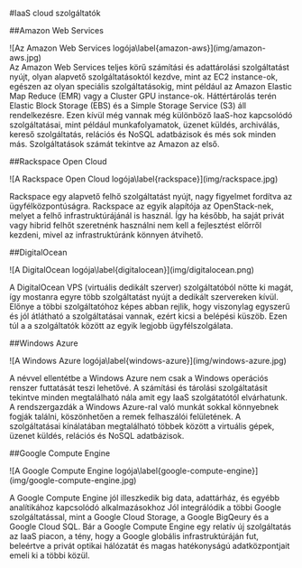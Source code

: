 #IaaS cloud szolgáltatók

##Amazon Web Services

<div id="amazon-aws">
![Az Amazon Web Services logója\label{amazon-aws}](img/amazon-aws.jpg)
</div>
Az Amazon Web Services teljes körű számítási és adattárolási szolgáltatást nyújt, olyan alapvető szolgáltatásoktól kezdve, mint az EC2 instance-ok, egészen az olyan speciális szolgáltatásokig, mint például az Amazon Elastic Map Reduce (EMR) vagy a Cluster GPU instance-ok. Háttértárolás terén Elastic Block Storage (EBS) és a Simple Storage Service (S3) áll rendelkezésre. Ezen kívül még vannak még különböző IaaS-hoz kapcsolódó szolgáltatásai, mint például munkafolyamatok, üzenet küldés, archiválás, kereső szolgáltatás, relációs és NoSQL adatbázisok és més sok minden más. Szolgáltatások számát tekintve az Amazon az első.

##Rackspace Open Cloud

<div id="rackspace">
![A Rackspace Open Cloud logója\label{rackspace}](img/rackspace.jpg)
</div>

Rackspace egy alapvető felhő szolgáltatást nyújt, nagy figyelmet fordítva az ügyfélközpontúságra. Rackspace az egyik alapítója az OpenStack-nek, melyet a felhő infrastruktúrájánál is használ. Így ha később, ha saját privát vagy hibrid felhőt szeretnénk használni nem kell a fejlesztést előrről kezdeni, mivel az infrastruktúránk könnyen átvihető.

##DigitalOcean

<div id="rackspace">
![A DigitalOcean logója\label{digitalocean}](img/digitalocean.png)
</div>

A DigitalOcean VPS (virtuális dedikált szerver) szolgáltatóból nötte ki magát, így mostanra egyre több szolgáltatást nyújt a dedikált szervereken kívül. Előnye a többi szolgáltatóhoz képes abban rejlik, hogy viszonylag egyszerű és jól átlátható a szolgáltatásai vannak, ezért kicsi a belépési küszöb. Ezen túl a a szolgáltatók között az egyik legjobb ügyfélszolgálata.

##Windows Azure

<div id="windows-azure">
![A Windows Azure logója\label{windows-azure}](img/windows-azure.jpg)
</div>

A névvel ellentétbe a Windows Azure nem csak a Windows operációs renszer futtatását teszi lehetővé. A számítási és tárolási szolgáltatásit tekintve minden megtalálható nála amit egy IaaS szolgátatótól elvárhatunk. A rendszergazdák a Windows Azure-ral való munkát sokkal könnyebnek fogják találni, köszönhetően a remek felhaszálói felületének. A szolgáltatásai kínálatában megtalálható többek között a virtuális gépek, üzenet küldés, relációs és NoSQL adatbázisok.

##Google Compute Engine

<div id="google-compute-engine">
![A Google Compute Engine logója\label{google-compute-engine}](img/google-compute-engine.jpg)
</div>

A Google Compute Engine jól illeszkedik big data, adattárház, és egyébb analítikához kapcsolódó alkalmazásokhoz Jól integrálódik a többi Google szolgáltatással, mint a Google Cloud Storage, a Google BigQeury és a Google Cloud SQL. Bár a Google Compute Engine egy relatív új szolgáltatás az IaaS piacon, a tény, hogy a Google globális infrastruktúráján fut, beleértve a privát optikai hálózatát és magas hatékonyságú adatközpontjait emeli ki a többi közül.
